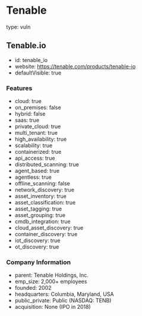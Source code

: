 # Tenable
type: vuln

## Tenable.io
- id: tenable_io
- website: https://tenable.com/products/tenable-io
- defaultVisible: true

### Features
- cloud: true
- on_premises: false
- hybrid: false
- saas: true
- private_cloud: true
- multi_tenant: true
- high_availability: true
- scalability: true
- containerized: true
- api_access: true
- distributed_scanning: true
- agent_based: true
- agentless: true
- offline_scanning: false
- network_discovery: true
- asset_inventory: true
- asset_classification: true
- asset_tagging: true
- asset_grouping: true
- cmdb_integration: true
- cloud_asset_discovery: true
- container_discovery: true
- iot_discovery: true
- ot_discovery: true

### Company Information
- parent: Tenable Holdings, Inc.
- emp_size: 2,000+ employees
- founded: 2002
- headquarters: Columbia, Maryland, USA
- public_private: Public (NASDAQ: TENB)
- acquisition: None (IPO in 2018)
